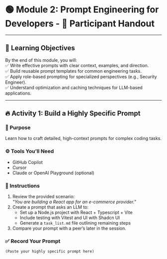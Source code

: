 # 🟢 Module 2: Prompt Engineering for Developers - 📄 Participant Handout

---

## 🎯 Learning Objectives
By the end of this module, you will:  
✅ Write effective prompts with clear context, examples, and direction.  
✅ Build reusable prompt templates for common engineering tasks.  
✅ Apply role-based prompting for specialized perspectives (e.g., Security Engineer).  
✅ Understand optimization and caching techniques for LLM-based applications.  

---

## 🔥 Activity 1: Build a Highly Specific Prompt

### 📌 Purpose
Learn how to craft detailed, high-context prompts for complex coding tasks.

### ⚙️ Tools You’ll Need
- GitHub Copilot  
- Cursor  
- Claude or OpenAI Playground (optional)

### 📝 Instructions
1. Review the provided scenario:  
   *"You are building a React app for an e-commerce provider."*  
2. Create a prompt that asks an LLM to:  
   - Set up a Node.js project with React + Typescript + Vite  
   - Include testing with Vitest and UI with Shadcn UI  
   - Generate a `task_list.md` file outlining remaining steps  
3. Compare your prompt with a peer’s later in the session.

### ✅ Record Your Prompt

```text
(Paste your highly specific prompt here)
